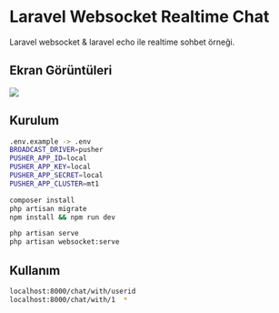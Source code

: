 
# Laravel Websocket Realtime Chat

Laravel websocket & laravel echo ile realtime sohbet örneği.


## Ekran Görüntüleri

<a href="https://ibb.co/QXVsdj4"><img src="https://i.ibb.co/0QLPtVx/sssssaaaa.gif" border="0"></a>

  
## Kurulum



```bash
.env.example -> .env
BROADCAST_DRIVER=pusher
PUSHER_APP_ID=local
PUSHER_APP_KEY=local
PUSHER_APP_SECRET=local
PUSHER_APP_CLUSTER=mt1

```

```bash
composer install
php artisan migrate
npm install && npm run dev
```

```bash
php artisan serve
php artisan websocket:serve
```


  
## Kullanım



```bash
localhost:8000/chat/with/userid 
localhost:8000/chat/with/1  * 
```
